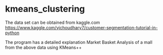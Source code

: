 # kmeans_clustering

The data set can be obtained from kaggle.com
https://www.kaggle.com/vjchoudhary7/customer-segmentation-tutorial-in-python

The program has a detailed explanation Market Basket Analysis of a mall from the above data using KMeans++
